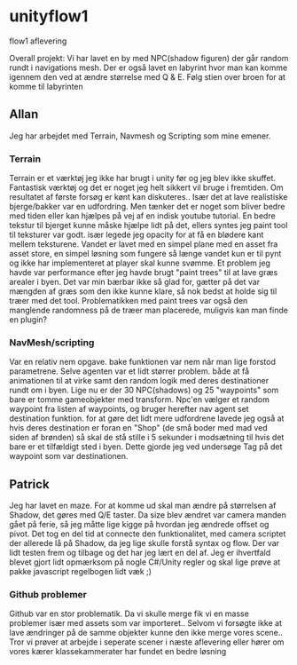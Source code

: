 # unityflow1
flow1 aflevering

Overall projekt:
Vi har lavet en by med NPC(shadow figuren) der går random rundt i navigations mesh. Der er også lavet en labyrint hvor man kan komme igennem den ved at ændre størrelse med Q & E.
Følg stien over broen for at komme til labyrinten

## Allan
Jeg har arbejdet med Terrain, Navmesh og Scripting som mine emener. 
### Terrain 
Terrain er et værktøj jeg ikke har brugt i unity før og jeg blev ikke skuffet. Fantastisk værktøj og det er noget jeg helt sikkert vil bruge i fremtiden. Om resultatet af første forsøg er kønt kan diskuteres.. Især det at lave realistiske bjerge/bakker var en udfordring. Men tænker det er noget som bliver bedre med tiden eller kan hjælpes på vej af en indisk youtube tutorial. En bedre tekstur til bjerget kunne måske hjælpe lidt på det, ellers syntes jeg paint tool til teksturer var godt. især legede jeg opacity for at få en blødere kant mellem teksturene. Vandet er lavet med en simpel plane med en asset fra asset store, en simpel løsning som fungere så længe vandet kun er til pynt og ikke har implementeret at player skal kunne svømme. Et problem jeg havde var performance efter jeg havde brugt "paint trees" til at lave græs arealer i byen. Det var min bærbar ikke så glad for, gætter på det var mængden af græs som den ikke kunne klare, så nok bedst at holde sig til træer med det tool. Problematikken med paint trees var også den manglende randomness på de træer man placerede, muligvis kan man finde en plugin?
### NavMesh/scripting 
Var en relativ nem opgave. bake funktionen var nem når man lige forstod parametrene. Selve agenten var et lidt størrer problem. både at få animationen til at virke samt den random logik med deres destinationer rundt om i byen. Lige nu er der 30 NPC(shadows) og 25 "waypoints" som bare er tomme gameobjekter med transform. Npc'en vælger et random waypoint fra listen af waypoints, og bruger herefter nav agent set destination funktion. for at gøre det lidt mere udfordrene lavede jeg også at hvis deres destination er foran en "Shop" (de små boder med mad ved siden af brønden) så skal de stå stille i 5 sekunder i modsætning til hvis det bare er et tilfældigt sted i byen. Dette gjorde jeg ved undersøge Tag på det waypoint som var destinationen.
## Patrick
Jeg har lavet en maze. For at komme ud skal man ændre på størrelsen af Shadow, det gøres med Q/E taster. Da size blev ændret var camera manden gået på ferie, så jeg måtte lige kigge på hvordan jeg ændrede offset og pivot. Det tog en del tid at connecte den funktionalitet, med camera scriptet der allerede lå på Shadow, da jeg lige skulle forstå syntax og flow. Der var lidt testen frem og tilbage og det har jeg lært en del af. Jeg er ihvertfald blevet gjort lidt opmærksom på nogle C#/Unity regler og skal lige prøve at pakke javascript regelbogen lidt væk ;)
### Github problemer
Github var en stor problematik. Da vi skulle merge fik vi en masse problemer især med assets som var importeret.. Selvom vi forsøgte ikke at lave ændringer på de samme objekter kunne den ikke merge vores scene.. Tror vi prøver at arbejde i seperate scener i næste aflevering eller hører om vores kærer klassekammerater har fundet en bedre løsning
